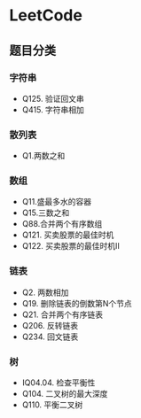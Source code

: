 # LeetCode

## 题目分类

### 字符串

* Q125. 验证回文串
* Q415. 字符串相加

### 散列表

* Q1.两数之和

### 数组

* Q11.盛最多水的容器
* Q15.三数之和
* Q88.合并两个有序数组
* Q121. 买卖股票的最佳时机
* Q122. 买卖股票的最佳时机II

### 链表

* Q2. 两数相加
* Q19. 删除链表的倒数第N个节点
* Q21. 合并两个有序链表
* Q206. 反转链表
* Q234. 回文链表

### 树

* IQ04.04. 检查平衡性
* Q104. 二叉树的最大深度
* Q110. 平衡二叉树

